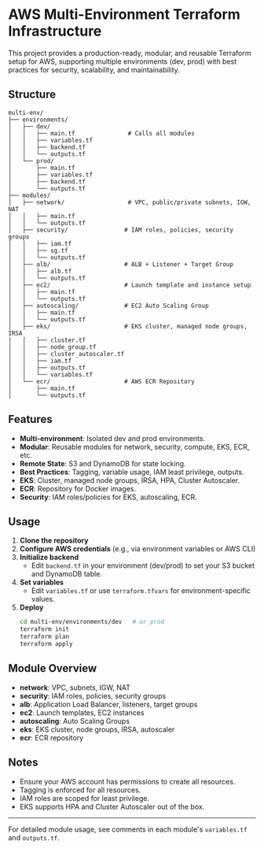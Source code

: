 # AWS Multi-Environment Terraform Infrastructure

This project provides a production-ready, modular, and reusable Terraform setup for AWS, supporting multiple environments (dev, prod) with best practices for security, scalability, and maintainability.

## Structure

```
multi-env/
├── environments/
│   ├── dev/
│   │   ├── main.tf               # Calls all modules
│   │   ├── variables.tf
│   │   ├── backend.tf
│   │   └── outputs.tf
│   └── prod/
│       ├── main.tf
│       ├── variables.tf
│       ├── backend.tf
│       └── outputs.tf
├── modules/
│   ├── network/                  # VPC, public/private subnets, IGW, NAT
│   │   ├── main.tf
│   │   └── outputs.tf
│   ├── security/                # IAM roles, policies, security groups
│   │   ├── iam.tf
│   │   ├── sg.tf
│   │   └── outputs.tf
│   ├── alb/                     # ALB + Listener + Target Group
│   │   ├── alb.tf
│   │   └── outputs.tf
│   ├── ec2/                     # Launch template and instance setup
│   │   ├── main.tf
│   │   └── outputs.tf
│   ├── autoscaling/             # EC2 Auto Scaling Group
│   │   ├── main.tf
│   │   └── outputs.tf
│   ├── eks/                     # EKS cluster, managed node groups, IRSA
│   │   ├── cluster.tf
│   │   ├── node_group.tf
│   │   ├── cluster_autoscaler.tf
│   │   ├── iam.tf
│   │   ├── outputs.tf
│   │   └── variables.tf
│   └── ecr/                     # AWS ECR Repository
│       ├── main.tf
│       └── outputs.tf
```

## Features
- **Multi-environment**: Isolated dev and prod environments.
- **Modular**: Reusable modules for network, security, compute, EKS, ECR, etc.
- **Remote State**: S3 and DynamoDB for state locking.
- **Best Practices**: Tagging, variable usage, IAM least privilege, outputs.
- **EKS**: Cluster, managed node groups, IRSA, HPA, Cluster Autoscaler.
- **ECR**: Repository for Docker images.
- **Security**: IAM roles/policies for EKS, autoscaling, ECR.

## Usage

1. **Clone the repository**
2. **Configure AWS credentials** (e.g., via environment variables or AWS CLI)
3. **Initialize backend**
   - Edit `backend.tf` in your environment (dev/prod) to set your S3 bucket and DynamoDB table.
4. **Set variables**
   - Edit `variables.tf` or use `terraform.tfvars` for environment-specific values.
5. **Deploy**
   ```sh
   cd multi-env/environments/dev   # or prod
   terraform init
   terraform plan
   terraform apply
   ```

## Module Overview
- **network**: VPC, subnets, IGW, NAT
- **security**: IAM roles, policies, security groups
- **alb**: Application Load Balancer, listeners, target groups
- **ec2**: Launch templates, EC2 instances
- **autoscaling**: Auto Scaling Groups
- **eks**: EKS cluster, node groups, IRSA, autoscaler
- **ecr**: ECR repository

## Notes
- Ensure your AWS account has permissions to create all resources.
- Tagging is enforced for all resources.
- IAM roles are scoped for least privilege.
- EKS supports HPA and Cluster Autoscaler out of the box.

---

For detailed module usage, see comments in each module's `variables.tf` and `outputs.tf`. 